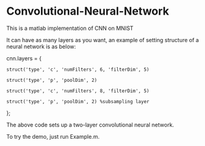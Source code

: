 # Convolutional-Neural-Network
This is a matlab implementation of CNN on MNIST

It can have as many layers as you want, an example of setting structure of a neural network is as below:


cnn.layers = {

    struct('type', 'c', 'numFilters', 6, 'filterDim', 5) 

    struct('type', 'p', 'poolDim', 2) 

    struct('type', 'c', 'numFilters', 8, 'filterDim', 5) 

    struct('type', 'p', 'poolDim', 2) %subsampling layer

};


The above code sets up  a two-layer convolutional neural network.

To try the demo, just run Example.m.
